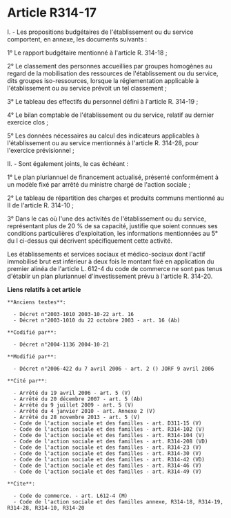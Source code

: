 # Article R314-17

I. - Les propositions budgétaires de l'établissement ou du service comportent, en annexe, les documents suivants :

1° Le rapport budgétaire mentionné à l'article R. 314-18 ;

2° Le classement des personnes accueillies par groupes homogènes au regard de la mobilisation des ressources de
l'établissement ou du service, dits groupes iso-ressources, lorsque la réglementation applicable à l'établissement ou au
service prévoit un tel classement ;

3° Le tableau des effectifs du personnel défini à l'article R. 314-19 ;

4° Le bilan comptable de l'établissement ou du service, relatif au dernier exercice clos ;

5° Les données nécessaires au calcul des indicateurs applicables à l'établissement ou au service mentionnés à l'article R.
314-28, pour l'exercice prévisionnel ;

II. - Sont également joints, le cas échéant :

1°  Le plan pluriannuel de financement actualisé, présenté conformément à un modèle fixé par arrêté du ministre chargé de
l'action sociale ;

2° Le tableau de répartition des charges et produits communs mentionné au II de l'article R. 314-10 ;

3° Dans le cas où l'une des activités de l'établissement ou du service, représentant plus de 20 % de sa capacité, justifie
que soient connues ses conditions particulières d'exploitation, les informations mentionnées au 5° du I ci-dessus qui
décrivent spécifiquement cette activité.

Les établissements et services sociaux et médico-sociaux dont l'actif immobilisé brut est inférieur à deux fois le montant
fixé en application du premier alinéa de l'article L. 612-4 du code de commerce ne sont pas tenus d'établir un plan
pluriannuel d'investissement prévu à l'article R. 314-20.

**Liens relatifs à cet article**

	**Anciens textes**:

	  - Décret n°2003-1010 2003-10-22 art. 16
	  - Décret n°2003-1010 du 22 octobre 2003 - art. 16 (Ab)

	**Codifié par**:

	  - Décret n°2004-1136 2004-10-21

	**Modifié par**:

	  - Décret n°2006-422 du 7 avril 2006 - art. 2 () JORF 9 avril 2006

	**Cité par**:

	  - Arrêté du 19 avril 2006 - art. 5 (V)
	  - Arrêté du 20 décembre 2007 - art. 5 (Ab)
	  - Arrêté du 9 juillet 2009 - art. 5 (V)
	  - Arrêté du 4 janvier 2010 - art. Annexe 2 (V)
	  - Arrêté du 28 novembre 2013 - art. 5 (V)
	  - Code de l'action sociale et des familles - art. D311-15 (V)
	  - Code de l'action sociale et des familles - art. R314-102 (V)
	  - Code de l'action sociale et des familles - art. R314-104 (V)
	  - Code de l'action sociale et des familles - art. R314-208 (VD)
	  - Code de l'action sociale et des familles - art. R314-23 (V)
	  - Code de l'action sociale et des familles - art. R314-30 (V)
	  - Code de l'action sociale et des familles - art. R314-42 (VD)
	  - Code de l'action sociale et des familles - art. R314-46 (V)
	  - Code de l'action sociale et des familles - art. R314-49 (V)

	**Cite**:

	  - Code de commerce. - art. L612-4 (M)
	  - Code de l'action sociale et des familles annexe, R314-18, R314-19, R314-28, R314-10, R314-20
